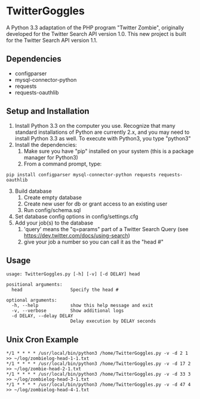 TwitterGoggles
==============
A Python 3.3 adaptation of the PHP program "Twitter Zombie", originally developed for the Twitter Search API 
version 1.0. This new project is built for the Twitter Search API version 1.1.

Dependencies
------------
- configparser
- mysql-connector-python
- requests
- requests-oauthlib

Setup and Installation
----------------------
1. Install Python 3.3 on the computer you use.  Recognize that many standard installations of Python are
   currently 2.x, and you may need to install Python 3.3 as well.  To execute with Python3, you type "python3"
2. Install the dependencies:
    1. Make sure you have "pip" installed on your system (this is a package manager for Python3)
    2. From a command prompt, type:
```
pip install configparser mysql-connector-python requests requests-oauthlib
```
3. Build database
    1. Create empty database
    2. Create new user for db or grant access to an existing user
    3. Run config/schema.sql
4. Set database config options in config/settings.cfg
5. Add your job(s) to the database
    1. 'query' means the "q=params" part of a Twitter Search Query (see https://dev.twitter.com/docs/using-search)
    2. give your job a number so you can call it as the "head #" 
   
Usage
-----
```
usage: TwitterGoggles.py [-h] [-v] [-d DELAY] head

positional arguments:
  head                  Specify the head #

optional arguments:
  -h, --help            show this help message and exit
  -v, --verbose         Show additional logs
  -d DELAY, --delay DELAY
                        Delay execution by DELAY seconds
```

Unix Cron Example
-----------------
```
*/1 * * * * /usr/local/bin/python3 /home/TwitterGoggles.py -v -d 2 1 >> ~/log/zombielog-head-1-1.txt
*/1 * * * * /usr/local/bin/python3 /home/TwitterGoggles.py -v -d 17 2 >> ~/log/zombie-head-2-1.txt
*/1 * * * * /usr/local/bin/python3 /home/TwitterGoggles.py -v -d 33 3 >> ~/log/zombielog-head-3-1.txt
*/1 * * * * /usr/local/bin/python3 /home/TwitterGoggles.py -v -d 47 4 >> ~/log/zombielog-head-4-1.txt
```


